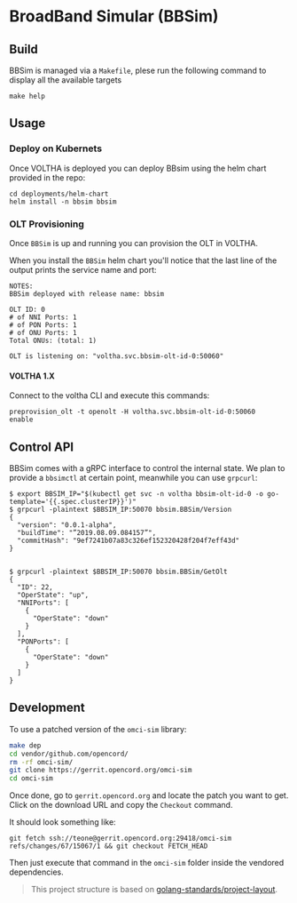 # BroadBand Simular (BBSim) 

## Build

BBSim is managed via a `Makefile`, plese run the following command
to display all the available targets

```
make help
```

## Usage

### Deploy on Kubernets

Once VOLTHA is deployed you can deploy BBsim using the helm chart provided in the repo:

```
cd deployments/helm-chart
helm install -n bbsim bbsim
```

### OLT Provisioning

Once `BBSim` is up and running you can provision the OLT in VOLTHA.

When you install the `BBSim` helm chart you'll notice that the last line of the output
prints the service name and port:

```
NOTES:
BBSim deployed with release name: bbsim

OLT ID: 0
# of NNI Ports: 1
# of PON Ports: 1
# of ONU Ports: 1
Total ONUs: (total: 1)

OLT is listening on: "voltha.svc.bbsim-olt-id-0:50060"
```

#### VOLTHA 1.X

Connect to the voltha CLI and execute this commands:

```
preprovision_olt -t openolt -H voltha.svc.bbsim-olt-id-0:50060
enable
```

## Control API

BBSim comes with a gRPC interface to control the internal state.
We plan to provide a `bbsimctl` at certain point, meanwhile you can use `grpcurl`:

```
$ export BBSIM_IP="$(kubectl get svc -n voltha bbsim-olt-id-0 -o go-template='{{.spec.clusterIP}}')"
$ grpcurl -plaintext $BBSIM_IP:50070 bbsim.BBSim/Version
{
  "version": "0.0.1-alpha",
  "buildTime": "”2019.08.09.084157”",
  "commitHash": "9ef7241b07a83c326ef152320428f204f7eff43d"
}


$ grpcurl -plaintext $BBSIM_IP:50070 bbsim.BBSim/GetOlt
{
  "ID": 22,
  "OperState": "up",
  "NNIPorts": [
    {
      "OperState": "down"
    }
  ],
  "PONPorts": [
    {
      "OperState": "down"
    }
  ]
}
```

## Development

To use a patched version of the `omci-sim` library:

```bash
make dep
cd vendor/github.com/opencord/
rm -rf omci-sim/
git clone https://gerrit.opencord.org/omci-sim
cd omci-sim
```

Once done, go to `gerrit.opencord.org` and locate the patch you want to get. Click on the download URL and copy the `Checkout` command.

It should look something like:

```
git fetch ssh://teone@gerrit.opencord.org:29418/omci-sim refs/changes/67/15067/1 && git checkout FETCH_HEAD
```

Then just execute that command in the `omci-sim` folder inside the vendored dependencies.

> This project structure is based on [golang-standards/project-layout](https://github.com/golang-standards/project-layout).
